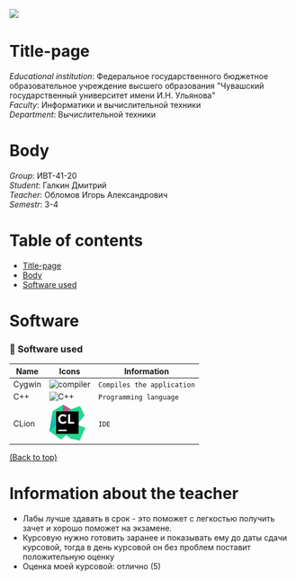 ![](../main/title_page/header.png)

[//]: # (![]&#40;../main/title_page/header.png&#41;)

# Title-page
_Educational institution_: Федеральное государственного бюджетное образовательное учреждение
высшего образования "Чувашский государственный университет имени И.Н. Ульянова"  
_Faculty_: Информатики и вычислительной техники  
_Department_: Вычислительной техники

# Body
_Group_: ИВТ-41-20  
_Student_: Галкин Дмитрий  
_Teacher_: Обломов Игорь Александрович   
_Semestr_: 3-4

# Table of contents
- [Title-page](#Title-page)
- [Body](#Body)
- [Software used](#Software)


# Software

### 🤖 Software used

| Name   | Icons                                                | Information                      |
|--------|------------------------------------------------------|----------------------------------|
| Cygwin | ![compiler](../main/title_page/compiler.png)         | `Compiles the application`       |
| C++    | ![C++](../main/title_page/c.png)                     | `Programming language`           |
| CLion  | <img src="title_page/clion.svg" height='64'>         | `IDE`                            |

[(Back to top)](#table-of-contents)

# Information about the teacher

- Лабы лучше здавать в срок - это поможет с легкостью получить зачет и хорошо поможет на экзамене.
- Курсовую нужно готовить заранее и показывать ему до даты сдачи курсовой, тогда в день курсовой он без проблем поставит положительную оценку
- Оценка моей курсовой: отлично (5)
